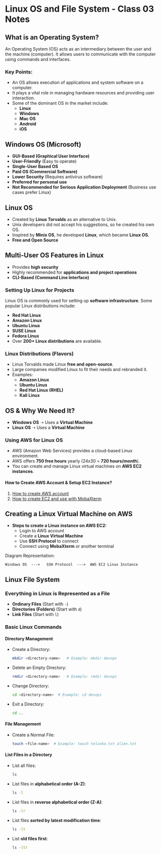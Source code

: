 # **Linux OS and File System - Class 03 Notes**

## **What is an Operating System?**

An Operating System (OS) acts as an intermediary between the user and the machine (computer). It allows users to communicate with the computer using commands and interfaces.

### **Key Points:**

- An OS allows execution of applications and system software on a computer.
- It plays a vital role in managing hardware resources and providing user interaction.
- Some of the dominant OS in the market include:
  - **Linux**
  - **Windows**
  - **Mac OS**
  - **Android**
  - **iOS**

## **Windows OS (Microsoft)**

- **GUI-Based (Graphical User Interface)**
- **User-Friendly** (Easy to operate)
- **Single-User Based OS**
- **Paid OS (Commercial Software)**
- **Lower Security** (Requires antivirus software)
- **Preferred for personal use**
- **Not Recommended for Serious Application Deployment** (Business use cases prefer Linux)

## **Linux OS**

- Created by **Linus Torvalds** as an alternative to Unix.
- Unix developers did not accept his suggestions, so he created his own OS.
- Inspired by **Minix OS**, he developed **Linux**, which became **Linux OS**.
- **Free and Open Source**

## **Multi-User OS Features in Linux**

- Provides **high security**
- Highly recommended for **applications and project operations**
- **CLI-Based (Command Line Interface)**

### **Setting Up Linux for Projects**

Linux OS is commonly used for setting up **software infrastructure**. Some popular Linux distributions include:

- **Red Hat Linux**
- **Amazon Linux**
- **Ubuntu Linux**
- **SUSE Linux**
- **Fedora Linux**
- Over **200+ Linux distributions** are available.

### **Linux Distributions (Flavors)**

- Linus Torvalds made Linux **free and open-source**.
- Large companies modified Linux to fit their needs and rebranded it.
- Examples:
  - **Amazon Linux**
  - **Ubuntu Linux**
  - **Red Hat Linux (RHEL)**
  - **Kali Linux**

## **OS & Why We Need It?**

- **Windows OS** ➝ Uses a **Virtual Machine**
- **Linux OS** ➝ Uses a **Virtual Machine**

### **Using AWS for Linux OS**

- AWS (Amazon Web Services) provides a cloud-based Linux environment.
- AWS offers **750 free hours** yearly (24x30 = **720 hours/month**).
- You can create and manage Linux virtual machines on **AWS EC2 instances**.

#### **How to Create AWS Account & Setup EC2 Instance?**

1. [How to create AWS account](https://github.com/hacker123shiva/DevOps-with-AWS/blob/main/markdown_notes/how_to_create_aws.md)
2. [How to create EC2 and use with MobaXterm](https://github.com/hacker123shiva/DevOps-with-AWS/blob/main/markdown_notes/How_to_use_ec2.md)

## **Creating a Linux Virtual Machine on AWS**

- **Steps to create a Linux instance on AWS EC2:**
  - Login to AWS account
  - Create a **Linux Virtual Machine**
  - Use **SSH Protocol** to connect
  - Connect using **MobaXterm** or another terminal

Diagram Representation:

```
Windows OS  --->   SSH Protocol  --->  AWS EC2 Linux Instance
```

## **Linux File System**

### **Everything in Linux is Represented as a File**

- **Ordinary Files** (Start with `-`)
- **Directories (Folders)** (Start with `d`)
- **Link Files** (Start with `l`)

### **Basic Linux Commands**

#### **Directory Management**

- Create a Directory:
  ```bash
  mkdir <directory-name>   # Example: mkdir devops
  ```
- Delete an Empty Directory:
  ```bash
  rmdir <directory-name>   # Example: rmdir devops
  ```
- Change Directory:
  ```bash
  cd <directory-name>  # Example: cd devops
  ```
- Exit a Directory:
  ```bash
  cd ..
  ```

#### **File Management**

- Create a Normal File:
  ```bash
  touch <file-name>  # Example: touch telusko.txt alien.txt
  ```

#### **List Files in a Directory**

- List all files:
  ```bash
  ls
  ```
- List files in **alphabetical order (A-Z)**:
  ```bash
  ls -l
  ```
- List files in **reverse alphabetical order (Z-A)**:
  ```bash
  ls -lr
  ```
- List files **sorted by latest modification time**:
  ```bash
  ls -lt
  ```
- List **old files first**:
  ```bash
  ls -ltr
  ```
